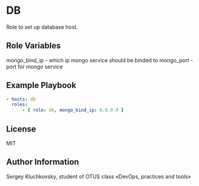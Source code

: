 DB
==

Role to set up database host.


Role Variables
--------------

mongo\_bind\_ip - which ip mongo service should be binded to
mongo\_port - port for mongo service

Example Playbook
----------------

```yaml
- hosts: db
  roles:
	  - { role: db, mongo_bind_ip: 0.0.0.0 }
```

License
-------

MIT

Author Information
------------------

Sergey Kluchkovsky, student of OTUS class «DevOps, practices and tools»
